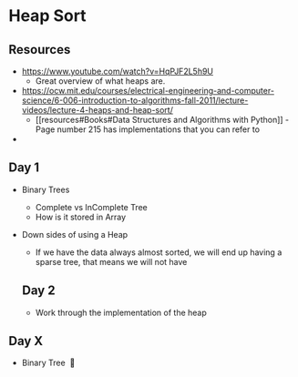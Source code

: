 # Heap Sort 

## Resources 
- https://www.youtube.com/watch?v=HqPJF2L5h9U 
	- Great overview of what heaps are.
- https://ocw.mit.edu/courses/electrical-engineering-and-computer-science/6-006-introduction-to-algorithms-fall-2011/lecture-videos/lecture-4-heaps-and-heap-sort/ 
	- [[resources#Books#Data Structures and Algorithms with Python]] - Page number 215 has implementations that you can refer to  
- 


## Day 1 
- Binary Trees
	- Complete vs InComplete Tree
	- How is it stored in Array

- Down sides of using a Heap
	- If we have the data always almost sorted, we will end up having a sparse tree, that means we will not have 
	
	
	## Day 2
	- Work through the implementation of the heap


## Day X
- Binary Tree   🌲